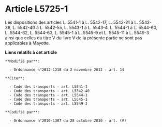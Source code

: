 # Article L5725-1

Les dispositions des articles L. 5541-1 à L. 5542-17, L. 5542-21 à L. 5542-38, L. 5542-40 à L. 5542-55, L. 5543-1 à L.
5543-4, L. 5544-1 à L. 5544-60, L. 5544-62, L. 5544-63, L. 5545-1 à L. 5545-9 et L. 5545-11 à L. 5549-3 ainsi que celles du
titre V du livre V de la présente partie ne sont pas applicables à Mayotte.

**Liens relatifs à cet article**

	**Modifié par**:

	  - Ordonnance n°2012-1218 du 2 novembre 2012 - art. 14

	**Cite**:

	  - Code des transports - art. L5541-1
	  - Code des transports - art. L5542-40
	  - Code des transports - art. L5544-1
	  - Code des transports - art. L5545-1
	  - Code des transports - art. L5549-3

	**Codifié par**:

	  - Ordonnance n°2010-1307 du 28 octobre 2010 - art. (V)
